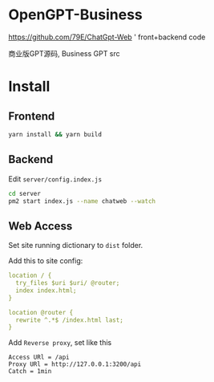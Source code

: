 # OpenGPT-Business
https://github.com/79E/ChatGpt-Web ' front+backend code

商业版GPT源码, Business GPT src

# Install

## Frontend

```bash
yarn install && yarn build
```

## Backend

Edit `server/config.index.js`

```bash
cd server
pm2 start index.js --name chatweb --watch
```
## Web Access

Set site running dictionary to `dist` folder.

Add this to site config:
```yml
location / {
  try_files $uri $uri/ @router;
  index index.html;
}

location @router {
  rewrite ^.*$ /index.html last;
}
```

Add `Reverse proxy`, set like this

```config
Access URl = /api
Proxy URl = http://127.0.0.1:3200/api
Catch = 1min
```
